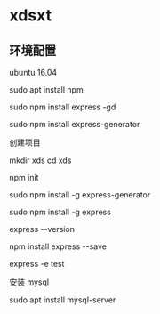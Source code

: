 # xdsxt

## 环境配置

ubuntu 16.04

sudo apt install npm

sudo npm install express -gd

sudo npm install express-generator

创建项目

mkdir xds
cd xds

npm init 

sudo npm install -g express-generator

sudo  npm install -g express

express --version

npm install express --save

express -e test

安装 mysql

sudo apt install mysql-server
